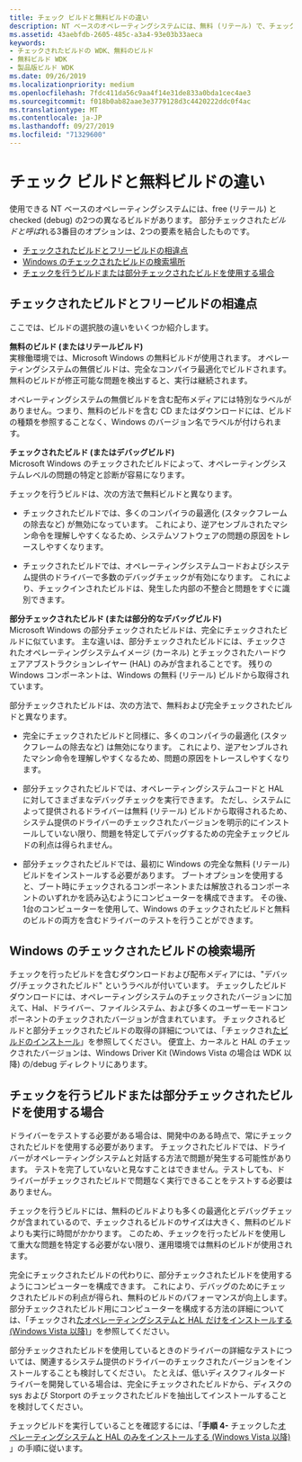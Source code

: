 ```yaml
---
title: チェック ビルドと無料ビルドの違い
description: NT ベースのオペレーティングシステムには、無料 (リテール) で、チェック (デバッグ) という2つの異なるビルドがあります。 部分チェックされたビルドと呼ばれる3番目のオプションは、2つの要素を結合したものです。
ms.assetid: 43aebfdb-2605-485c-a3a4-93e03b33aeca
keywords:
- チェックされたビルドの WDK、無料のビルド
- 無料ビルド WDK
- 製品版ビルド WDK
ms.date: 09/26/2019
ms.localizationpriority: medium
ms.openlocfilehash: 7fdc411da56c9aa4f14e31de833a0bda1cec4ae3
ms.sourcegitcommit: f018b0ab82aae3e3779128d3c4420222ddc0f4ac
ms.translationtype: MT
ms.contentlocale: ja-JP
ms.lasthandoff: 09/27/2019
ms.locfileid: "71329600"
---
```

# <a name="checked-and-free-build-differences"></a>チェック ビルドと無料ビルドの違い

使用できる NT ベースのオペレーティングシステムには、free (リテール) と checked (debug) の2つの異なるビルドがあります。 部分チェックされた*ビルドと呼ば*れる3番目のオプションは、2つの要素を結合したものです。

- [チェックされたビルドとフリービルドの相違点](#differences-between-the-checked-and-free-builds)
- [Windows のチェックされたビルドの検索場所](#where-to-find-a-checked-build-of-windows)
- [チェックを行うビルドまたは部分チェックされたビルドを使用する場合](#when-to-use-the-checked-build-or-partial-checked-build)

## <a name="differences-between-the-checked-and-free-builds"></a>チェックされたビルドとフリービルドの相違点

ここでは、ビルドの選択肢の違いをいくつか紹介します。

**無料のビルド (またはリテールビルド)**  
実稼働環境では、Microsoft Windows の無料ビルドが使用されます。 オペレーティングシステムの無償ビルドは、完全なコンパイラ最適化でビルドされます。 無料のビルドが修正可能な問題を検出すると、実行は継続されます。

オペレーティングシステムの無償ビルドを含む配布メディアには特別なラベルがありません。つまり、無料のビルドを含む CD またはダウンロードには、ビルドの種類を参照することなく、Windows のバージョン名でラベルが付けられます。

**チェックされたビルド (またはデバッグビルド)**  
Microsoft Windows のチェックされたビルドによって、オペレーティングシステムレベルの問題の特定と診断が容易になります。

チェックを行うビルドは、次の方法で無料ビルドと異なります。

- チェックされたビルドでは、多くのコンパイラの最適化 (スタックフレームの除去など) が無効になっています。 これにより、逆アセンブルされたマシン命令を理解しやすくなるため、システムソフトウェアの問題の原因をトレースしやすくなります。

- チェックされたビルドでは、オペレーティングシステムコードおよびシステム提供のドライバーで多数のデバッグチェックが有効になります。 これにより、チェックインされたビルドは、発生した内部の不整合と問題をすぐに識別できます。

**部分チェックされたビルド (または部分的なデバッグビルド)**  
Microsoft Windows の部分チェックされたビルドは、完全にチェックされたビルドに似ています。 主な違いは、部分チェックされたビルドには、チェックされたオペレーティングシステムイメージ (カーネル) とチェックされたハードウェアアブストラクションレイヤー (HAL) のみが含まれることです。 残りの Windows コンポーネントは、Windows の無料 (リテール) ビルドから取得されています。

部分チェックされたビルドは、次の方法で、無料および完全チェックされたビルドと異なります。

- 完全にチェックされたビルドと同様に、多くのコンパイラの最適化 (スタックフレームの除去など) は無効になります。 これにより、逆アセンブルされたマシン命令を理解しやすくなるため、問題の原因をトレースしやすくなります。

- 部分チェックされたビルドでは、オペレーティングシステムコードと HAL に対してさまざまなデバッグチェックを実行できます。 ただし、システムによって提供されるドライバーは無料 (リテール) ビルドから取得されるため、システム提供のドライバーのチェックされたバージョンを明示的にインストールしていない限り、問題を特定してデバッグするための完全チェックビルドの利点は得られません。

- 部分チェックされたビルドでは、最初に Windows の完全な無料 (リテール) ビルドをインストールする必要があります。 ブートオプションを使用すると、ブート時にチェックされるコンポーネントまたは解放されるコンポーネントのいずれかを読み込むようにコンピューターを構成できます。 その後、1台のコンピューターを使用して、Windows のチェックされたビルドと無料のビルドの両方を含むドライバーのテストを行うことができます。

## <a name="where-to-find-a-checked-build-of-windows"></a>Windows のチェックされたビルドの検索場所

チェックを行ったビルドを含むダウンロードおよび配布メディアには、"デバッグ/チェックされたビルド" というラベルが付いています。 チェックしたビルドダウンロードには、オペレーティングシステムのチェックされたバージョンに加えて、Hal、ドライバー、ファイルシステム、および多くのユーザーモードコンポーネントのチェックされたバージョンが含まれています。 チェックされるビルドと部分チェックされたビルドの取得の詳細については、「チェックされ[たビルドのインストール](installing-the-checked-build.md)」を参照してください。 便宜上、カーネルと HAL のチェックされたバージョンは、Windows Driver Kit (Windows Vista の場合は WDK 以降) の/debug ディレクトリにあります。

## <a name="when-to-use-the-checked-build-or-partial-checked-build"></a>チェックを行うビルドまたは部分チェックされたビルドを使用する場合

ドライバーをテストする必要がある場合は、開発中のある時点で、常にチェックされたビルドを使用する必要があります。 チェックされたビルドでは、ドライバーがオペレーティングシステムと対話する方法で問題が発生する可能性があります。 テストを完了していないと見なすことはできません。テストしても、ドライバーがチェックされたビルドで問題なく実行できることをテストする必要はありません。

チェックを行うビルドには、無料のビルドよりも多くの最適化とデバッグチェックが含まれているので、チェックされるビルドのサイズは大きく、無料のビルドよりも実行に時間がかかります。 このため、チェックを行ったビルドを使用して重大な問題を特定する必要がない限り、運用環境では無料のビルドが使用されます。

完全にチェックされたビルドの代わりに、部分チェックされたビルドを使用するようにコンピューターを構成できます。 これにより、デバッグのためにチェックされたビルドの利点が得られ、無料のビルドのパフォーマンスが向上します。 部分チェックされたビルド用にコンピューターを構成する方法の詳細については、「チェックされ[たオペレーティングシステムと HAL だけをインストールする (Windows Vista 以降)](installing-just-the-checked-operating-system-and-hal--for-windows-vist.md)」を参照してください。

部分チェックされたビルドを使用しているときのドライバーの詳細なテストについては、関連するシステム提供のドライバーのチェックされたバージョンをインストールすることも検討してください。 たとえば、低いディスクフィルタードライバーを開発している場合は、完全にチェックされたビルドから、ディスクの sys および Storport のチェックされたビルドを抽出してインストールすることを検討してください。

チェックビルドを実行していることを確認するには、「**手順 4-** チェックした[オペレーティングシステムと HAL のみをインストールする (Windows Vista 以降)](installing-just-the-checked-operating-system-and-hal--for-windows-vist.md) 」の手順に従います。